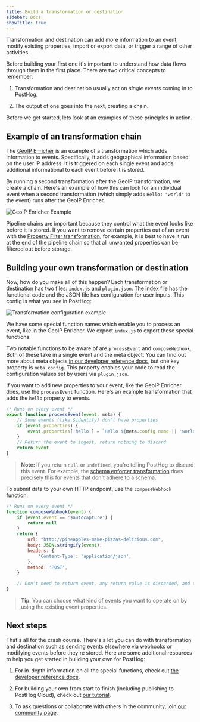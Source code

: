 ```yaml
---
title: Build a transformation or destination
sidebar: Docs
showTitle: true
---
```


Transformation and destination can add more information to an event, modify existing properties, import or export data, or trigger a range of other activities.

Before building your first one it's important to understand how data flows through them in the first place. There are two critical concepts to remember:

1. Transformation and destination usually act on _single events_ coming in to PostHog.

2. The output of one goes into the next, creating a chain.

Before we get started, lets look at an examples of these principles in action. 

## Example of an transformation chain

The [GeoIP Enricher](/cdp/geoip-enrichment) is an example of a transformation which adds information to events. Specifically, it adds geographical information based on the user IP address. It is triggered on each single event and adds additional informational to each event before it is stored.

By running a second transformation after the GeoIP transformation, we create a chain. Here's an example of how this can look for an individual event when a second transformation (which simply adds ```Hello: "world"``` to the event) runs after the GeoIP Enricher. 

![GeoIP Enricher Example](https://res.cloudinary.com/dmukukwp6/image/upload/v1710055416/posthog.com/contents/images/plugins/geoip-plugin-example.png)

Pipeline chains are important because they control what the event looks like before it is stored. If you want to remove certain properties out of an event with the [Property Filter transformation](/cdp/property-filter), for example, it is best to have it run at the end of the pipeline chain so that all unwanted properties can be filtered out before storage.  

## Building your own transformation or destination

Now, how do you make all of this happen? Each transformation or destination has two files: `index.js` and `plugin.json`. The index file has the functional code and the JSON file has configuration for user inputs. This config is what you see in PostHog:

![Transformation configuration example](https://res.cloudinary.com/dmukukwp6/image/upload/v1712101712/posthog.com/contents/images/docs/cdp/app-config.png)

We have some special function names which enable you to process an event, like in the GeoIP Enricher. We expect `index.js` to export these special functions.

Two notable functions to be aware of are `processEvent` and `composeWebhook`. Both of these take in a single event and the meta object. You can find out more about meta objects [in our developer reference docs](/docs/cdp/build/reference#pluginmeta), but one key property is `meta.config`. This property enables your code to read the configuration values set by users via `plugin.json`.

If you want to add new properties to your event, like the GeoIP Enricher does, use the `processEvent` function. Here's an example transformation that adds the `hello` property to events.

```js
/* Runs on every event */
export function processEvent(event, meta) {
    // Some events (like $identify) don't have properties
    if (event.properties) {
        event.properties['hello'] = `Hello ${meta.config.name || 'world'}`
    }
    // Return the event to ingest, return nothing to discard  
    return event
}
```

> **Note:** If you return `null` or `undefined`, you're telling PostHog to discard this event. For example, the [schema enforcer transformation](https://github.com/PostHog/posthog-schema-enforcer-plugin) does precisely this for events that don't adhere to a schema.

To submit data to your own HTTP endpoint, use the `composeWebhook` function:

```js
/* Runs on every event */
function composeWebhook(event) {
    if (event.event == '$autocapture') {
        return null
    }
    return {
        url: "http://pineapples-make-pizzas-delicious.com",
        body: JSON.stringify(event),
        headers: {
            'Content-Type': 'application/json',
        },
        method: 'POST',
    }

    // Don't need to return event, any return value is discarded, and the event is not modified
}
```

> **Tip**: You can choose what kind of events you want to operate on by using the existing event properties.

## Next steps

That's all for the crash course. There's a lot you can do with transformation and destination such as sending events elsewhere via webhooks or modifying events before they're stored. Here are some additional resources to help you get started in building your own for PostHog:

1. For in-depth information on all the special functions, check out [the developer reference docs](/docs/cdp/build/reference).

2. For building your own from start to finish (including publishing to PostHog Cloud), check out [our tutorial](/docs/cdp/build/tutorial).

3. To ask questions or collaborate with others in the community, join [our community page](/questions).
